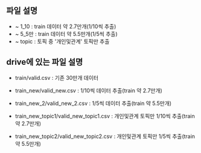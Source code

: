 ## 파일 설명
- ~ 1_10 : train 데이터 약 2.7만개(1/10씩 추출)
- ~ 5_5만 : train 데이터 약 5.5만개(1/5씩 추출)
- ~ topic : 토픽 중 '개인및관계' 토픽만 추출

## drive에 있는 파일 설명
- train/valid.csv : 기존 30만개 데이터
- train_new/valid_new.csv : 1/10씩 데이터 추출(train 약 2.7만개)
- train_new_2/valid_new_2.csv : 1/5씩 데이터 추출(train 약 5.5만개)

- train_new_topic1/valid_new_topic1.csv : 개인및관계 토픽만 1/10씩 추출(train 약 2.7만개)
- train_new_topic2/valid_new_topic2.csv : 개인및관계 토픽만 1/5씩 추출(train 약 5.5만개)
